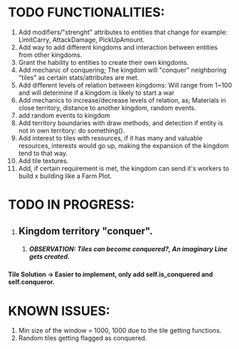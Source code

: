 # TODO FUNCTIONALITIES:
1. Add modifiers/"strenght" attributes to entities that change for example: LimitCarry, AttackDamage, PickUpAmount.
2. Add way to add different kingdoms and interaction between entities from other kingdoms.
3. Grant the hability to entities to create their own kingdoms.
4. Add mechanic of conquering; The kingdom will "conquer" neighboring "tiles" as certain stats/attributes are met.
5. Add different levels of relation between kingdoms: Will range from 1~100 and will determine if a kingdom is likely to start a war
6. Add mechanics to increase/decrease levels of relation, as; Materials in close territory, distance to another kingdom, random events.
7. add random events to kingdom
8. Add territory boundaries with draw methods, and detection if entity is not in own territory: do something().
9. Add interest to tiles with resources, if it has many and valuable resources, interests would go up, making the expansion of the kingdom tend to that way.
10. Add tile textures.
11. Add, if certain requirement is met, the kingdom can send it's workers to build x building like a Farm Plot.

# TODO IN PROGRESS:
1. ## Kingdom territory "conquer".
    1. ##### OBSERVATION: Tiles can become conquered?, An imaginary Line gets created.
#### Tile Solution -> Easier to implement, only add self.is_conquered and self.conqueror.


# KNOWN ISSUES: 
1. Min size of the window = 1000, 1000 due to the tile getting functions.
2. Random tiles getting flagged as conquered.
